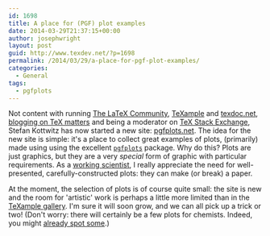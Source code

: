 ```yaml
---
id: 1698
title: A place for (PGF) plot examples
date: 2014-03-29T21:37:15+00:00
author: josephwright
layout: post
guid: http://www.texdev.net/?p=1698
permalink: /2014/03/29/a-place-for-pgf-plot-examples/
categories:
  - General
tags:
  - pgfplots
---
```

<p>Not content with running <a href="http://latex-community.org/">The LaTeX Community</a>, <a href="http://www.texample.net/">TeXample</a> and <a href="http://www.texdoc.net/">texdoc.net</a>, <a href="http://texblog.net/">blogging on TeX matters</a> and being a moderator on <a href="http://tex.stackexchange.com/">TeX Stack Exchange</a>, Stefan Kottwitz has now started a new site: <a href="http://www.pgfplots.net/">pgfplots.net</a>. The idea for the new site is simple: it's a place to collect great examples of plots, (primarily) made using using the excellent <a href="http://ctan.org/pkg/pgfplots"><code>pgfplots</code></a> package. Why do this? Plots are just graphics, but they are a very <em>special</em> form of graphic with particular requirements. As a <a href="https://www.uea.ac.uk/chemistry/people/profile/joseph-wright">working scientist</a>, I really appreciate the need for well-presented, carefully-constructed plots: they can make (or break) a paper.</p>

<p>At the moment, the selection of plots is of course quite small: the site is new and the room for 'artistic' work is perhaps a little more limited than in the <a href="http://www.texample.net/tikz/examples/">TeXample gallery</a>. I'm sure it will soon grow, and we can all pick up a trick or two! (Don't worry: there will certainly be a few plots for chemists. Indeed, you might <a href="http://www.pgfplots.net/tikz/examples/author/joseph-wright/">already spot some</a>.)</p>
